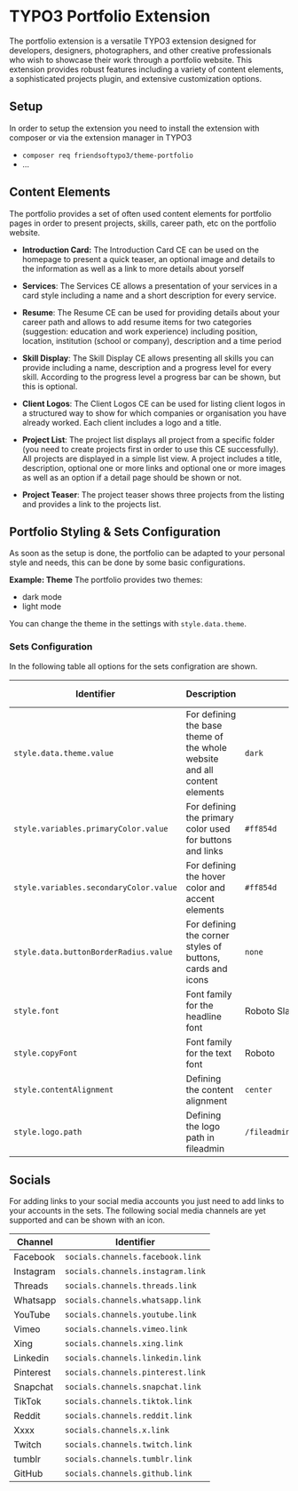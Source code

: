 # TYPO3 Portfolio Extension

The portfolio extension is a versatile TYPO3 extension designed for developers, designers, photographers, and other creative professionals who wish to showcase their work through a portfolio website. This extension provides robust features including a variety of content elements, a sophisticated projects plugin, and extensive customization options.

## Setup
In order to setup the extension you need to install the extension with composer or via the extension manager in TYPO3
- ```composer req friendsoftypo3/theme-portfolio```
- ...

## Content Elements
The portfolio provides a set of often used content elements for portfolio pages in order to present projects, skills, career path, etc on the portfolio website.

- **Introduction Card:** The Introduction Card CE can be used on the homepage to present a quick teaser, an optional image and details to the information as well as a link to more details about yorself

- **Services**: The Services CE allows a presentation of your services in a card style including a name and a short description for every service.

- **Resume**: The Resume CE can be used for providing details about your career path and allows to add resume items for two categories (suggestion: education and work experience) including position, location, institution (school or company), description and a time period

- **Skill Display**: The Skill Display CE allows presenting all skills you can provide including a name, description and a progress level for every skill. According to the progress level a progress bar can be shown, but this is optional.

- **Client Logos**: The Client Logos CE can be used for listing client logos in a structured way to show for which companies or organisation you have already worked. Each client includes a logo and a title.

- **Project List**: The project list displays all project from a specific folder (you need to create projects first in order to use this CE successfully). All projects are displayed in a simple list view. A project includes a title, description, optional one or more links and optional one or more images as well as an option if a detail page should be shown or not.

- **Project Teaser**: The project teaser shows three projects from the listing and provides a link to the projects list.


## Portfolio Styling & Sets Configuration
As soon as the setup is done, the portfolio can be adapted to your personal style and needs, this can be done by some basic configurations.

**Example: Theme**
The portfolio provides two themes: 
- dark mode
- light mode

You can change the theme in the settings with ```style.data.theme```.

### Sets Configuration
In the following table all options for the sets configration are shown.

| Identifier    | Description                 | Default  | Possible Options             |
|---------------|-----------------------------|----------|------------------------------|
| ```style.data.theme.value``` | For defining the base theme of the whole website and all content elements |```dark```|```dark```, ```light```|
|```style.variables.primaryColor.value```|For defining the primary color used for buttons and links|```#ff854d```|all hex color values|
|```style.variables.secondaryColor.value```|For defining the hover color and accent elements|```#ff854d```|all hex color values|
|```style.data.buttonBorderRadius.value```|For defining the corner styles of buttons, cards and icons|```none```|```non```, ```rounded```, ```round```|
|```style.font```|Font family for the headline font|Roboto Slab|...|
|```style.copyFont```|Font family for the text font|Roboto|...|
|```style.contentAlignment```|Defining the content alignment|```center```|```center```, ```left```|
|```style.logo.path```|Defining the logo path in fileadmin|```/fileadmin/logo/typo3_logo.svg```|define the correct path|

## Socials

For adding links to your social media accounts you just need to add links to your accounts in the sets. The following social media channels are yet supported and can be shown with an icon.

| Channel| Identifier|
|--------|-----------|
| Facebook | ```socials.channels.facebook.link``` |
| Instagram | ```socials.channels.instagram.link``` |
| Threads | ```socials.channels.threads.link``` |
| Whatsapp | ```socials.channels.whatsapp.link``` |
| YouTube | ```socials.channels.youtube.link``` |
| Vimeo | ```socials.channels.vimeo.link``` |
| Xing | ```socials.channels.xing.link``` |
| Linkedin | ```socials.channels.linkedin.link``` |
| Pinterest | ```socials.channels.pinterest.link``` |
| Snapchat | ```socials.channels.snapchat.link``` |
| TikTok | ```socials.channels.tiktok.link``` |
| Reddit | ```socials.channels.reddit.link``` |
| Xxxx | ```socials.channels.x.link``` |
| Twitch | ```socials.channels.twitch.link``` |
| tumblr | ```socials.channels.tumblr.link``` |
| GitHub | ```socials.channels.github.link``` |